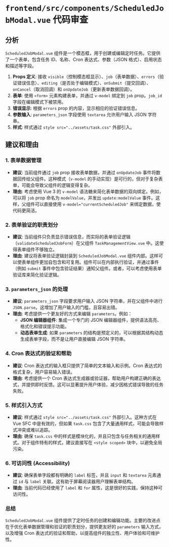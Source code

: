 # `frontend/src/components/ScheduledJobModal.vue` 代码审查

## 分析

`ScheduledJobModal.vue` 组件是一个模态框，用于创建或编辑定时任务。它提供了一个表单，包含任务 ID、名称、Cron 表达式、参数（JSON 格式）、启用状态和描述等字段。

1.  **Props 定义**: 接收 `visible`（控制模态框显示）、`job`（表单数据）、`errors`（验证错误信息）、`editing`（是否处于编辑模式）、`onSubmit`（提交回调）、`onCancel`（取消回调）和 `onUpdateJob`（更新表单数据回调）。
2.  **表单**: 使用 `<form>` 元素构建表单，并通过 `v-model` 绑定到 `job` prop。`job_id` 字段在编辑模式下被禁用。
3.  **错误显示**: 根据 `errors` prop 的内容，显示相应的验证错误信息。
4.  **参数输入**: `parameters_json` 字段使用 `textarea` 允许用户输入 JSON 字符串。
5.  **样式**: 样式通过 `style src="../assets/task.css"` 外部引入。

## 建议和理由

### 1. 表单数据管理

*   **建议**: 当前组件通过 `job` prop 接收表单数据，并通过 `onUpdateJob` 事件将数据回传给父组件。这种模式（`v-model` 的手动实现）是可行的，但对于复杂表单，可能会导致父组件的逻辑变得复杂。
*   **理由**: 考虑使用 Vue 3 的 `v-model` 语法糖来简化表单数据的双向绑定。例如，可以将 `job` prop 命名为 `modelValue`，并发出 `update:modelValue` 事件。这样，父组件可以直接使用 `v-model="currentScheduledJob"` 来绑定数据，使代码更简洁。

### 2. 表单验证的职责划分

*   **建议**: 当前组件只负责显示错误信息，而实际的表单验证逻辑（`validateScheduledJobForm`）在父组件 `TaskManagementView.vue` 中。这使得表单组件不够独立。
*   **理由**: 建议将表单验证逻辑封装到 `ScheduledJobModal.vue` 组件内部。这样可以使表单组件更加自包含和可复用。组件可以在内部执行验证，并通过事件（例如 `submit` 事件中包含验证结果）通知父组件。或者，可以考虑使用表单验证库来简化验证逻辑。

### 3. `parameters_json` 的处理

*   **建议**: `parameters_json` 字段要求用户输入 JSON 字符串，并在父组件中进行 `JSON.parse`。这增加了用户输入的门槛，且容易出错。
*   **理由**: 考虑提供一个更友好的方式来编辑 `parameters`。例如：
    *   **JSON 编辑器组件**: 集成一个专门的 JSON 编辑器组件，提供语法高亮、格式化和错误提示功能。
    *   **动态表单生成**: 如果 `parameters` 的结构是预定义的，可以根据其结构动态生成表单字段，而不是让用户直接编辑 JSON 字符串。

### 4. Cron 表达式的验证和帮助

*   **建议**: Cron 表达式的输入框只提供了简单的文本输入和示例。Cron 表达式的格式复杂，用户容易输入错误。
*   **理由**: 考虑提供一个 Cron 表达式生成器或验证器，帮助用户构建正确的表达式，并提供即时反馈。这可以显著提升用户体验，减少因格式错误导致的任务失败。

### 5. 样式引入方式

*   **建议**: 样式通过 `style src="../assets/task.css"` 外部引入。这种方式在 Vue SFC 中是有效的，但如果 `task.css` 包含了大量通用样式，可能会导致样式冲突或难以追踪。
*   **理由**: 确保 `task.css` 中的样式是模块化的，并且只包含与任务相关的通用样式。对于组件特有的样式，建议直接写在 `<style scoped>` 块中，以避免全局污染。

### 6. 可访问性 (Accessibility)

*   **建议**: 确保表单字段都有明确的 `label` 标签，并且 `input` 和 `textarea` 元素通过 `id` 与 `label` 关联。这有助于屏幕阅读器用户理解表单结构。
*   **理由**: 当前代码已经使用了 `label` 和 `for` 属性，这是很好的实践，保持这种可访问性。

### 总结

`ScheduledJobModal.vue` 组件提供了定时任务的创建和编辑功能。主要的改进点在于优化表单数据管理和验证的职责划分，提供更友好的 `parameters` 输入方式，以及增强 Cron 表达式的验证和帮助，以提高组件的独立性、用户体验和可维护性。
